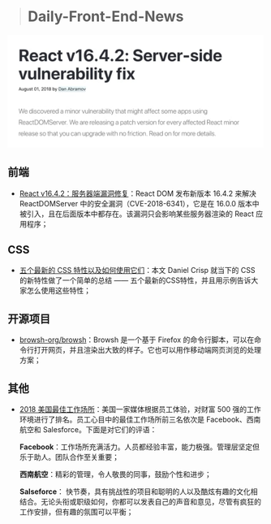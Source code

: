 
> # Daily-Front-End-News

[![cover][img]][link]

[img]: https://github.com/fengshangwuqi/Daily-Front-End-News/blob/master/history/2018/08/01/React-v16.4.2-Server-side-vulnerability-fix.jpg "React v16.4.2：服务器端漏洞修复"
[link]: https://reactjs.org/blog/2018/08/01/react-v-16-4-2.html

## 前端

- [React v16.4.2：服务器端漏洞修复](https://reactjs.org/blog/2018/08/01/react-v-16-4-2.html)：React DOM 发布新版本 16.4.2 来解决 ReactDOMServer 中的安全漏洞（CVE-2018-6341），它是在 16.0.0 版本中被引入，且在后面版本中都存在。该漏洞只会影响某些服务器渲染的 React 应用程序；

## CSS

- [五个最新的 CSS 特性以及如何使用它们](https://zhuanlan.zhihu.com/p/40736286)：本文 Daniel Crisp 就当下的 CSS 的新特性做了一个简单的总结 —— 五个最新的CSS特性，并且用示例告诉大家怎么使用这些特性；

## 开源项目

- [browsh-org/browsh](https://www.brow.sh/)：Browsh 是一个基于 Firefox 的命令行脚本，可以在命令行打开网页，并且渲染出大致的样子。它也可以用作移动端网页浏览的处理方案；

## 其他

- [2018 美国最佳工作场所](http://blog.indeed.com/2018/07/12/top-rated-workplaces-the-50-best/)：美国一家媒体根据员工体验，对财富 500 强的工作环境进行了排名。员工心目中的最佳工作场所前三名依次是 Facebook、西南航空和 Salesforce。下面是对它们的评语：

    **Facebook**：工作场所充满活力。人员都经验丰富，能力极强。管理层坚定但乐于助人。团队合作至关重要；

    **西南航空**：精彩的管理，令人敬畏的同事，鼓励个性和进步；

    **Salseforce**： 快节奏，具有挑战性的项目和聪明的人以及酷炫有趣的文化相结合。无论头衔或职级如何，你都可以发表自己的声音和意见，尽管有疯狂的工作安排，但有趣的氛围可以平衡；